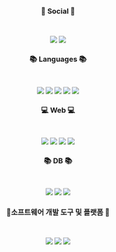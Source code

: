 <h3 align="center"><b>💌 Social 💌 </b></h3>
</br>
<p align="center">
<a href="mailto:dororong69@gmail.com><img src="https://img.shields.io/badge/Gmail-D14836?style=for-the-badge&logo=gmail&logoColor=white&link=mailto:메일@주소"/></a>
<a href="https://www.instagram.com/_99_juju"><img src="https://img.shields.io/badge/Instagram-%23E4405F.svg?style=for-the-badge&logo=Instagram&logoColor=white&link=https://www.instagram.com/_99_juju"/></a>
<a href="https://sumni0303.tistory.com"><img src="http://img.shields.io/badge/-Velog-20c997?style=for-the-badge&link=https://sumni0303.tistory.com"/></a>
</p>

<h3 align="center"><b>📚 Languages 📚</b></h3>
</br>
<p align="center">
  <img src="https://img.shields.io/badge/C-1572B6?style=for-the-badge&logo=C&#A8B9CC&logoColor=white">
<img src="https://img.shields.io/badge/c++-00599C?style=for-the-badge&logo=c%2B%2B&logoColor=white">
<img src="https://img.shields.io/badge/python-F7DF1E?style=for-the-badge&logo=python&logoColor=white">
  <img src="https://img.shields.io/badge/c%23-%23239120.svg?style=for-the-badge&logo=c-sharp&logoColor=white"/>
<img src="https://img.shields.io/badge/linux-FCC624?style=for-the-badge&logo=linux&logoColor=black">
</p>


<h3 align="center"><b>💻 Web 💻</b></h3>
</br>
<p align="center">
<img src="https://img.shields.io/badge/html5-E34F26?style=for-the-badge&logo=html5&logoColor=white"> <img src="https://img.shields.io/badge/css-1572B6?style=for-the-badge&logo=css3&logoColor=white"> <img src="https://img.shields.io/badge/javascript-F7DF1E?style=for-the-badge&logo=javascript&logoColor=black">
<img src="https://img.shields.io/badge/bootstrap-7952B3?style=for-the-badge&logo=bootstrap&logoColor=white">
</p>

<h3 align="center"><b>📚 DB 📚</b></h3>
</br>
<p align="center">
<img src="https://img.shields.io/badge/mysql-4479A1?style=for-the-badge&logo=mysql&logoColor=white">
<img src="https://img.shields.io/badge/MySQL-181717?style=for-the-badge&logo=#4479A1&logoColor=white">
<img src="https://img.shields.io/badge/mongoDB-47A248?style=for-the-badge&logo=MongoDB&logoColor=white">

</p>

<h3 align="center"><b> 📎소프트웨어 개발 도구 및 플랫폼 📎</b></h3>
</br>
<p align="center">
<img src="https://img.shields.io/badge/github-181717?style=for-the-badge&logo=github&logoColor=white">
<img src="https://img.shields.io/badge/git-F05032?style=for-the-badge&logo=git&logoColor=white">
<img src="https://img.shields.io/badge/VisualStudio-800080?style=for-the-badge&logo=#5C2D91&logoColor=white">
